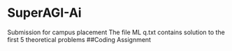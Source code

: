 # SuperAGI-Ai
Submission for campus placement
The file ML q.txt contains solution to the first 5 theoretical problems
##Coding Assignment
